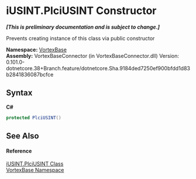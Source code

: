 # iUSINT.PlciUSINT Constructor 
 _**\[This is preliminary documentation and is subject to change.\]**_

Prevents creating instance of this class via public constructor

**Namespace:**&nbsp;<a href="N_VortexBase.md">VortexBase</a><br />**Assembly:**&nbsp;VortexBaseConnector (in VortexBaseConnector.dll) Version: 0.101.0-dotnetcore.38+Branch.feature/dotnetcore.Sha.9184ded7250ef900bfdd1d83b2841836087bcfce

## Syntax

**C#**<br />
``` C#
protected PlciUSINT()
```


## See Also


#### Reference
<a href="T_VortexBase_iUSINT_PlciUSINT.md">iUSINT.PlciUSINT Class</a><br /><a href="N_VortexBase.md">VortexBase Namespace</a><br />